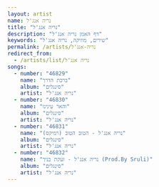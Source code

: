 ```yaml
---
layout: artist
name: נריה אנג'ל
title: "נריה אנג'ל"
description: "דף האמן נריה אנג'ל"
keywords: "שירים, מוזיקה, נריה אנג'ל"
permalink: /artists/נריה-אנג'ל
redirect_from:
  - /artists/list/נריה אנג'ל
songs:
  - number: "46829"
    name: "ברכת הדרך"
    album: "סינגלים"
    artist: "נריה אנג'ל"
  - number: "46830"
    name: "והאר עינינו"
    album: "סינגלים"
    artist: "נריה אנג'ל"
  - number: "46831"
    name: "נריה אנג'ל - הטוב הטוב (רמיקס)"
    album: "סינגלים"
    artist: "נריה אנג'ל"
  - number: "46832"
    name: "נריה אנג'ל - זעקת בניך (Prod.By Sruli)"
    album: "סינגלים"
    artist: "נריה אנג'ל"
---
```

